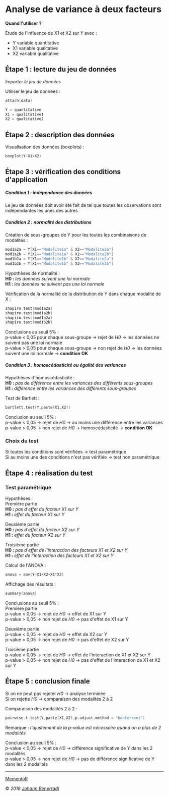 # Analyse de variance à deux facteurs

**Quand l'utiliser ?**

Étude de l'influence de X1 et X2 sur Y avec :
- Y variable quantitative  
- X1 variable qualitative  
- X2 variable qualitative  


## Étape 1 : lecture du jeu de données
*Importer le jeu de données*

Utiliser le jeu de données :
```c
attach(data)
```
```c
Y = quantitative
X1 = qualitative1
X2 = qualitative2
```


## Étape 2 : description des données
Visualisation des données (boxplots) :
```c
boxplot(Y~X1+X2)
```


## Étape 3 : vérification des conditions d'application
##### Condition 1 : indépendance des données
Le jeu de données doit avoir été fait de tel que toutes les observations sont indépendantes les unes des autres

##### Condition 2 : normalité des distributions
Création de sous-groupes de Y pour les toutes les combinaisons de modalités :
```c
mod1a2a = Y[X1=="Modalite1a" & X2=="Modalite2a"]
mod1a2b = Y[X1=="Modalite1a" & X2=="Modalite2b"]
mod1b2a = Y[X1=="Modalite1b" & X2=="Modalite2a"]
mod1b2b = Y[X1=="Modalite1b" & X2=="Modalite2b"]
```

Hypothèses de normalité :  
**H0 :** *les données suivent une loi normale*  
**H1 :** *les données ne suivent pas une loi normale*  

Vérification de la normalité de la distribution de Y dans chaque modalité de X :
```c
shapiro.test(mod1a2a)
shapiro.test(mod1a2b)
shapiro.test(mod1b2a)
shapiro.test(mod1b2b)
```
Conclusions au seuil 5% :  
p-value < 0,05 pour chaque sous-groupe → rejet de *H0* → les données ne suivent pas une loi normale  
p-value > 0,05 pour chaque sous-groupe → non rejet de *H0* → les données suivent une loi normale → **condition OK**

##### Condition 3 : homoscédasticité ou égalité des variances
Hypothèses d'homoscédasticité :  
**H0 :** *pas de différence entre les variances des différents sous-groupes*  
**H1 :** *différence entre les variances des différents sous-groupes*  

Test de Bartlett :
```c
bartlett.test(Y,paste(X1,X2))
```
Conclusion au seuil 5% :  
p-value < 0,05 → rejet de *H0* → au moins une différence entre les variances  
p-value > 0,05 → non rejet de *H0* → homoscédasticité → **condition OK**


### Choix du test
Si toutes les conditions sont vérifiées → test paramétrique  
Si au moins une des conditions n'est pas vérifiée → test non paramétrique


## Étape 4 : réalisation du test
### Test paramétrique
Hypothèses :  
Première partie  
**H0 :** *pas d'effet du facteur X1 sur Y*  
**H1 :** *effet du facteur X1 sur Y*  

Deuxième partie  
**H0 :** *pas d'effet du facteur X2 sur Y*  
**H1 :** *effet du facteur X2 sur Y*  

Troisième partie  
**H0 :** *pas d'effet de l'interaction des facteurs X1 et X2 sur Y*  
**H1 :** *effet de l'interaction des facteurs X1 et X2 sur Y*  

Calcul de l'ANOVA :
```c
anova = aov(Y~X1+X2+X1*X2)
```

Affichage des résultats :
```c
summary(anova)
```
Conclusions au seuil 5% :  
Première partie  
p-value < 0,05 → rejet de *H0* → effet de X1 sur Y  
p-value > 0,05 → non rejet de *H0* → pas d'effet de X1 sur Y  

Deuxième partie  
p-value < 0,05 → rejet de *H0* → effet de X2 sur Y  
p-value > 0,05 → non rejet de *H0* → pas d'effet de X2 sur Y  

Troisième partie  
p-value < 0,05 → rejet de *H0* → effet de l'interaction de X1 et X2 sur Y  
p-value > 0,05 → non rejet de *H0* → pas d'effet de l'interaction de X1 et X2 sur Y  


## Étape 5 : conclusion finale
Si on ne peut pas rejeter *H0* → analyse terminée  
Si on rejette *H0* → comparaison des modalités 2 à 2  

Comparaison des modalités 2 à 2 :
```c
pairwise.t.test(Y,paste(X1,X2),p.adjust.method = "bonferroni")
```
Remarque : *l'ajustement de la p-value est nécessaire quand on a plus de 2 modalités*

Conclusion au seuil 5% :  
p-value < 0,05 → rejet de *H0* → différence significative de Y dans les 2 modalités  
p-value > 0,05 → non rejet de *H0* → pas de différence significative de Y dans les 2 modalités  


---  
[MementoR](https://github.com/HanBnrd/MementoR)

&copy; *2018* [*Johann Benerradi*](https://github.com/HanBnrd)
